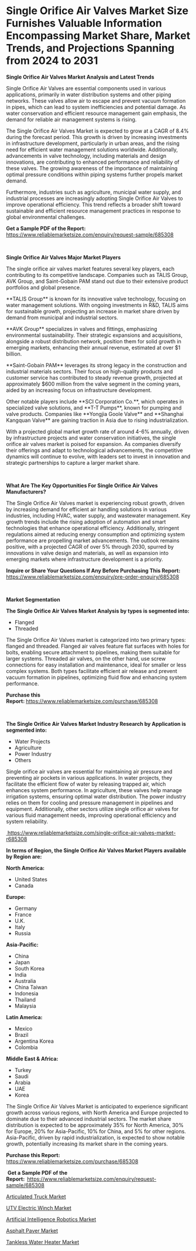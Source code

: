 <p><h1>Single Orifice Air Valves Market Size Furnishes Valuable Information Encompassing Market Share, Market Trends, and Projections Spanning from 2024 to 2031</h1></p><p><strong>Single Orifice Air Valves Market Analysis and Latest Trends</strong></p>
<p><p>Single Orifice Air Valves are essential components used in various applications, primarily in water distribution systems and other piping networks. These valves allow air to escape and prevent vacuum formation in pipes, which can lead to system inefficiencies and potential damage. As water conservation and efficient resource management gain emphasis, the demand for reliable air management systems is rising.</p><p>The Single Orifice Air Valves Market is expected to grow at a CAGR of 8.4% during the forecast period. This growth is driven by increasing investments in infrastructure development, particularly in urban areas, and the rising need for efficient water management solutions worldwide. Additionally, advancements in valve technology, including materials and design innovations, are contributing to enhanced performance and reliability of these valves. The growing awareness of the importance of maintaining optimal pressure conditions within piping systems further propels market demand. </p><p>Furthermore, industries such as agriculture, municipal water supply, and industrial processes are increasingly adopting Single Orifice Air Valves to improve operational efficiency. This trend reflects a broader shift toward sustainable and efficient resource management practices in response to global environmental challenges.</p></p>
<p><strong>Get a Sample PDF of the Report:&nbsp;</strong> <a href="https://www.reliablemarketsize.com/enquiry/request-sample/685308?utm_campaign=1591&utm_medium=2&utm_source=Github&utm_content=ia&utm_term=20102024&utm_id=single-orifice-air-valves">https://www.reliablemarketsize.com/enquiry/request-sample/685308</a></p>
<p>&nbsp;</p>
<p><strong>Single Orifice Air Valves Major Market Players</strong></p>
<p><p>The single orifice air valves market features several key players, each contributing to its competitive landscape. Companies such as TALIS Group, AVK Group, and Saint-Gobain PAM stand out due to their extensive product portfolios and global presence.</p><p>**TALIS Group** is known for its innovative valve technology, focusing on water management solutions. With ongoing investments in R&D, TALIS aims for sustainable growth, projecting an increase in market share driven by demand from municipal and industrial sectors. </p><p>**AVK Group** specializes in valves and fittings, emphasizing environmental sustainability. Their strategic expansions and acquisitions, alongside a robust distribution network, position them for solid growth in emerging markets, enhancing their annual revenue, estimated at over $1 billion.</p><p>**Saint-Gobain PAM** leverages its strong legacy in the construction and industrial materials sectors. Their focus on high-quality products and customer service has contributed to steady revenue growth, projected at approximately $600 million from the valve segment in the coming years, aided by an increasing focus on infrastructure development.</p><p>Other notable players include **SCI Corporation Co.**, which operates in specialized valve solutions, and **T-T Pumps**, known for pumping and valve products. Companies like **Yongjia Goole Valve** and **Shanghai Kangquan Valve** are gaining traction in Asia due to rising industrialization.</p><p>With a projected global market growth rate of around 4-6% annually, driven by infrastructure projects and water conservation initiatives, the single orifice air valves market is poised for expansion. As companies diversify their offerings and adapt to technological advancements, the competitive dynamics will continue to evolve, with leaders set to invest in innovation and strategic partnerships to capture a larger market share.</p></p>
<p>&nbsp;</p>
<p><strong>What Are The Key Opportunities For Single Orifice Air Valves Manufacturers?</strong></p>
<p><p>The Single Orifice Air Valves market is experiencing robust growth, driven by increasing demand for efficient air handling solutions in various industries, including HVAC, water supply, and wastewater management. Key growth trends include the rising adoption of automation and smart technologies that enhance operational efficiency. Additionally, stringent regulations aimed at reducing energy consumption and optimizing system performance are propelling market advancements. The outlook remains positive, with a projected CAGR of over 5% through 2030, spurred by innovations in valve design and materials, as well as expansion into emerging markets where infrastructure development is a priority.</p></p>
<p><strong>Inquire or Share Your Questions If Any Before Purchasing This Report:</strong> <a href="https://www.reliablemarketsize.com/enquiry/pre-order-enquiry/685308?utm_campaign=1591&utm_medium=2&utm_source=Github&utm_content=ia&utm_term=20102024&utm_id=single-orifice-air-valves">https://www.reliablemarketsize.com/enquiry/pre-order-enquiry/685308</a></p>
<p>&nbsp;</p>
<p><strong>Market Segmentation</strong></p>
<p><strong>The Single Orifice Air Valves Market Analysis by types is segmented into:</strong></p>
<p><ul><li>Flanged</li><li>Threaded</li></ul></p>
<p><p>The Single Orifice Air Valves market is categorized into two primary types: flanged and threaded. Flanged air valves feature flat surfaces with holes for bolts, enabling secure attachment to pipelines, making them suitable for larger systems. Threaded air valves, on the other hand, use screw connections for easy installation and maintenance, ideal for smaller or less complex systems. Both types facilitate efficient air release and prevent vacuum formation in pipelines, optimizing fluid flow and enhancing system performance.</p></p>
<p><strong>Purchase this Report:&nbsp;</strong><a href="https://www.reliablemarketsize.com/purchase/685308?utm_campaign=1591&utm_medium=2&utm_source=Github&utm_content=ia&utm_term=20102024&utm_id=single-orifice-air-valves">https://www.reliablemarketsize.com/purchase/685308</a></p>
<p>&nbsp;</p>
<p><strong>The Single Orifice Air Valves Market Industry Research by Application is segmented into:</strong></p>
<p><ul><li>Water Projects</li><li>Agriculture</li><li>Power Industry</li><li>Others</li></ul></p>
<p><p>Single orifice air valves are essential for maintaining air pressure and preventing air pockets in various applications. In water projects, they facilitate the efficient flow of water by releasing trapped air, which enhances system performance. In agriculture, these valves help manage irrigation systems, ensuring optimal water distribution. The power industry relies on them for cooling and pressure management in pipelines and equipment. Additionally, other sectors utilize single orifice air valves for various fluid management needs, improving operational efficiency and system reliability.</p></p>
<p><a href="https://www.reliablemarketsize.com/single-orifice-air-valves-market-r685308?utm_campaign=1591&utm_medium=2&utm_source=Github&utm_content=ia&utm_term=20102024&utm_id=single-orifice-air-valves">&nbsp;https://www.reliablemarketsize.com/single-orifice-air-valves-market-r685308</a></p>
<p><strong>In terms of Region, the Single Orifice Air Valves Market Players available by Region are:</strong></p>
<p>
    <p> <strong> North America: </strong>
        <ul>
            <li>United States</li>
            <li>Canada</li>
        </ul>
        </p> 
    <p> <strong> Europe: </strong>
        <ul>
            <li>Germany</li>
            <li>France</li>
            <li>U.K.</li>
            <li>Italy</li>
            <li>Russia</li>
        </ul>
        </p> 
    <p> <strong> Asia-Pacific: </strong>
        <ul>
            <li>China</li>
            <li>Japan</li>
            <li>South Korea</li>
            <li>India</li>
            <li>Australia</li>
            <li>China Taiwan</li>
            <li>Indonesia</li>
            <li>Thailand</li>
            <li>Malaysia</li>
        </ul>
        </p> 
    <p> <strong> Latin America: </strong>
        <ul>
            <li>Mexico</li>
            <li>Brazil</li>
            <li>Argentina Korea</li>
            <li>Colombia</li>
        </ul>
        </p> 
    <p> <strong> Middle East & Africa: </strong>
        <ul>
            <li>Turkey</li>
            <li>Saudi</li>
            <li>Arabia</li>
            <li>UAE</li>
            <li>Korea</li>
        </ul>
    </p>
    </p>
<p><p>The Single Orifice Air Valves Market is anticipated to experience significant growth across various regions, with North America and Europe projected to dominate due to their advanced industrial sectors. The market share distribution is expected to be approximately 35% for North America, 30% for Europe, 20% for Asia-Pacific, 10% for China, and 5% for other regions. Asia-Pacific, driven by rapid industrialization, is expected to show notable growth, potentially increasing its market share in the coming years.</p></p>
<p><strong>Purchase this Report: </strong><a href="https://www.reliablemarketsize.com/purchase/685308?utm_campaign=1591&utm_medium=2&utm_source=Github&utm_content=ia&utm_term=20102024&utm_id=single-orifice-air-valves">https://www.reliablemarketsize.com/purchase/685308</a></p>
<p>&nbsp;<strong>Get a Sample PDF of the Report:&nbsp;&nbsp;</strong><a href="https://www.reliablemarketsize.com/enquiry/request-sample/685308?utm_campaign=1591&utm_medium=2&utm_source=Github&utm_content=ia&utm_term=20102024&utm_id=single-orifice-air-valves">https://www.reliablemarketsize.com/enquiry/request-sample/685308</a></p>
<p><strong></strong></p>
<p><p><a href="https://www.linkedin.com/pulse/global-articulated-truck-industry-research-report-competitive-97ure?utm_campaign=1591&utm_medium=2&utm_source=Github&utm_content=ia&utm_term=20102024&utm_id=single-orifice-air-valves">Articulated Truck Market</a></p><p><a href="https://github.com/gailasejs/Market-Research-Report-List-1/blob/main/utv-electric-winch-market.md?utm_campaign=1591&utm_medium=2&utm_source=Github&utm_content=ia&utm_term=20102024&utm_id=single-orifice-air-valves">UTV Electric Winch Market</a></p><p><a href="https://www.linkedin.com/pulse/navigating-artificial-intelligence-robotics-market-expert-veqle?utm_campaign=1591&utm_medium=2&utm_source=Github&utm_content=ia&utm_term=20102024&utm_id=single-orifice-air-valves">Artificial Intelligence Robotics Market</a></p><p><a href="https://www.linkedin.com/pulse/global-asphalt-paver-market-share-growth-opportunities-growing-b14ne?utm_campaign=1591&utm_medium=2&utm_source=Github&utm_content=ia&utm_term=20102024&utm_id=single-orifice-air-valves">Asphalt Paver Market</a></p><p><a href="https://www.linkedin.com/pulse/tankless-water-heater-market-ecosystem-competitive-landscape-zphee?utm_campaign=1591&utm_medium=2&utm_source=Github&utm_content=ia&utm_term=20102024&utm_id=single-orifice-air-valves">Tankless Water Heater Market</a></p></p>